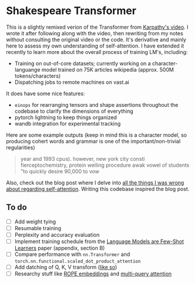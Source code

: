 # Shakespeare Transformer

This is a slightly remixed verion of the Transformer from [Karpathy's video](https://www.youtube.com/watch?v=kCc8FmEb1nY). I wrote it after following along with the video, then rewriting from my notes without consulting the original video or the code. It's derivative and mainly here to assess my own understanding of self-attention. I have extended it recently to learn more about the overall process of training LM's, including:

- Training on out-of-core datasets; currently working on a character-languange model trained on 75K articles wikipedia (approx. 500M tokens/characters)
- Dispatching jobs to remote machines on vast.ai

It does have some nice features:

- `einops` for rearranging tensors and shape assertions throughout the codebase to clarify the dimensions of everything
- pytorch lightning to keep things organized
- wandb integration for experimental tracking

Here are some example outputs (keep in mind this is a character model, so producing cohert words and grammar is one of the important/non-trivial regularities)

> year and 1993 cpus). however, new york city consti 
> fierceptochemistry, protein welling procedure awak 
> vowel of students "to quickly desire 90,000 to vow 

Also, check out the blog post where I delve into [all the things I was wrong about regarding self-attention](https://www.jeremyafisher.com/posts/notes-on-self-attention/). Writing this codebase inspired the blog post.


## To do

- [ ] Add weight tying
- [ ] Resumable training
- [ ] Perplexity and accuracy evaluation
- [ ] Implement training schedule from the [Language Models are Few-Shot Learners](https://arxiv.org/pdf/2005.14165.pdf) paper (appendix, section B)
- [ ] Compare performance with `nn.Transformer` and `torch.nn.functional.scaled_dot_product_attention`
- [ ] Add datching of Q, K, V transform ([like so](https://github.com/karpathy/nanoGPT/blob/master/model.py#L56))
- [ ] Researchy stuff like [ROPE embeddings](https://paperswithcode.com/method/rope) and [multi-query attention](https://paperswithcode.com/method/multi-query-attention)